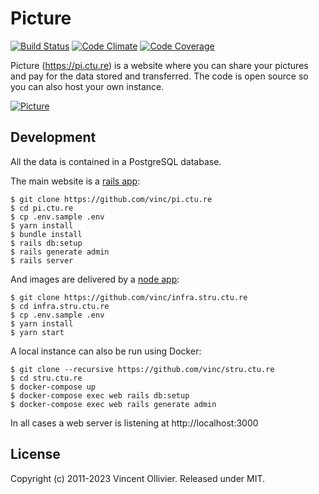 Picture
=======

[![Build Status](https://api.travis-ci.org/vinc/pi.ctu.re.svg?branch=master)](http://travis-ci.org/vinc/pi.ctu.re)
[![Code Climate](https://codeclimate.com/github/vinc/pi.ctu.re.svg)](https://codeclimate.com/github/vinc/pi.ctu.re)
[![Code Coverage](https://codecov.io/gh/vinc/pi.ctu.re/branch/master/graph/badge.svg)](https://codecov.io/gh/vinc/pi.ctu.re)

Picture (https://pi.ctu.re) is a website where you can share your pictures
and pay for the data stored and transferred. The code is open source so you
can also host your own instance.

[![Picture](/app/assets/images/home_bg.jpg?raw=true)](https://pi.ctu.re)


Development
-----------

All the data is contained in a PostgreSQL database.

The main website is a [rails app](https://github.com/vinc/pi.ctu.re):

    $ git clone https://github.com/vinc/pi.ctu.re
    $ cd pi.ctu.re
    $ cp .env.sample .env
    $ yarn install
    $ bundle install
    $ rails db:setup
    $ rails generate admin
    $ rails server

And images are delivered by a [node app](https://github.com/vinc/infra.stru.ctu.re):

    $ git clone https://github.com/vinc/infra.stru.ctu.re
    $ cd infra.stru.ctu.re
    $ cp .env.sample .env
    $ yarn install
    $ yarn start

A local instance can also be run using Docker:

    $ git clone --recursive https://github.com/vinc/stru.ctu.re
    $ cd stru.ctu.re
    $ docker-compose up
    $ docker-compose exec web rails db:setup
    $ docker-compose exec web rails generate admin

In all cases a web server is listening at http://localhost:3000


License
-------

Copyright (c) 2011-2023 Vincent Ollivier. Released under MIT.
